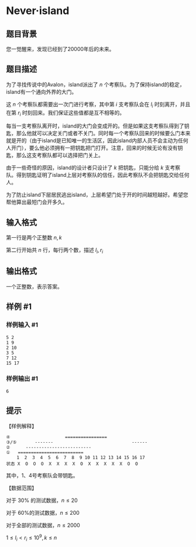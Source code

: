 # Never·island

## 题目背景

您一觉醒来，发现已经到了20000年后的未来。

## 题目描述

为了寻找传说中的Avalon，island派出了 $n$ 个考察队。为了保持island的稳定，island有一个通向外界的大门。

这 $n$ 个考察队都需要出一次门进行考察，其中第 $i$ 支考察队会在 $l_i$ 时刻离开，并且在第 $r_i$ 时刻回来。我们保证这些值都是互不相等的。

每当一支考察队离开时，island的大门会变成开的。但是如果这支考察队得到了钥匙，那么他就可以决定关门或者不关门。同时每一个考察队回来的时候要么门本来就是开的（由于island是已知唯一的生活区，因此island内部人员不会主动为任何人开门），要么他必须拥有一把钥匙把门打开。注意，回来的时候无论有没有钥匙，那么这支考察队都可以选择把门关上。

由于一些奇怪的原因，island的设计者只设计了 $k$ 把钥匙，只能分给 $k$ 支考察队。得到钥匙证明了island上层对考察队的信任，因此考察队不会把钥匙交给任何人。

为了防止island下层居民逃出island，上层希望门处于开的时间越短越好。希望您帮他算出最短门会开多久。

## 输入格式

第一行是两个正整数 $n,k$

第二行开始共 $n$ 行，每行两个数，描述 $l_i,r_i$



## 输出格式

一个正整数，表示答案。

## 样例 #1

### 样例输入 #1
```
5 2
1 9
2 10
3 5
7 12
15 17
```

### 样例输出 #1

```
6
```

## 提示

【样例解释】
``` 
④                     ================
③/⑤       -------                              ------
②      -------------------------
①   ========================= 
    1  2  3  4  5  6  7  8  9 10 11 12 13 14 15 16 17
状态 X  O  O  O  X  X  X  X  O  X  X  X  X  X  O  O 
```
其中，1、4号考察队会带钥匙。

【数据范围】

对于 $30\%$ 的测试数据，$n \leq 20$

对于 $60\%$的测试数据，$n \leq 200$

对于全部的测试数据，$n \leq 2000$

$1 \leq l_i < r_i\leq 10^9, k \le n$
